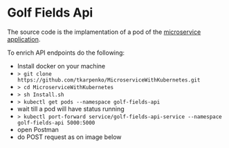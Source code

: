 # Golf Fields Api

The source code is the implamentation of a pod of the [microservice application](https://github.com/tkarpenko/MicroserviceWithKubernetes).

To enrich API endpoints do the following:
* Install docker on your machine
* ```> git clone https://github.com/tkarpenko/MicroserviceWithKubernetes.git```
* ```> cd MicroserviceWithKubernetes```
* ```> sh Install.sh```
* ```> kubectl get pods --namespace golf-fields-api```
* wait till a pod will have status running
* ```> kubectl port-forward service/golf-fields-api-service --namespace golf-fields-api 5000:5000```
* open Postman
* do POST request as on image below

